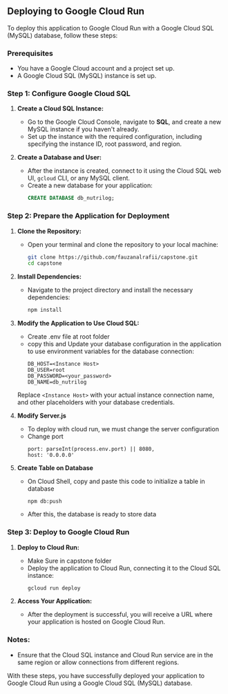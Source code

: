 ## Deploying to Google Cloud Run

To deploy this application to Google Cloud Run with a Google Cloud SQL (MySQL) database, follow these steps:

### Prerequisites

- You have a Google Cloud account and a project set up.
- A Google Cloud SQL (MySQL) instance is set up.

### Step 1: Configure Google Cloud SQL

1. **Create a Cloud SQL Instance:**
   - Go to the Google Cloud Console, navigate to **SQL**, and create a new MySQL instance if you haven't already.
   - Set up the instance with the required configuration, including specifying the instance ID, root password, and region.

2. **Create a Database and User:**
   - After the instance is created, connect to it using the Cloud SQL web UI, `gcloud` CLI, or any MySQL client.
   - Create a new database for your application:
     ```sql
     CREATE DATABASE db_nutrilog;
     ```
### Step 2: Prepare the Application for Deployment

1. **Clone the Repository:**
   - Open your terminal and clone the repository to your local machine:
     ```bash
     git clone https://github.com/fauzanalrafii/capstone.git
     cd capstone
     ```

2. **Install Dependencies:**
   - Navigate to the project directory and install the necessary dependencies:
     ```bash
     npm install
     ```

3. **Modify the Application to Use Cloud SQL:**
   - Create .env file at root folder
   - copy this and Update your database configuration in the application to use environment variables for the database connection:
     ```plaintext
     DB_HOST=<Instance Host>
     DB_USER=root
     DB_PASSWORD=<your_password>
     DB_NAME=db_nutrilog
     ```

   Replace `<Instance Host>` with your actual instance connection name, and other placeholders with your database credentials.
   
4. **Modify Server.js**
   - To deploy with cloud run, we must change the server configuration
   - Change port
     ```
     port: parseInt(process.env.port) || 8080,
     host: '0.0.0.0'
     ```
5. **Create Table on Database**
   - On Cloud Shell, copy and paste this code to initialize a table in database
     ```
     npm db:push
     ```
   - After this, the database is ready to store data

### Step 3: Deploy to Google Cloud Run
1. **Deploy to Cloud Run:**
   - Make Sure in capstone folder
   - Deploy the application to Cloud Run, connecting it to the Cloud SQL instance:
     ```bash
     gcloud run deploy
     ```

3. **Access Your Application:**
   - After the deployment is successful, you will receive a URL where your application is hosted on Google Cloud Run.

### Notes:
- Ensure that the Cloud SQL instance and Cloud Run service are in the same region or allow connections from different regions.

With these steps, you have successfully deployed your application to Google Cloud Run using a Google Cloud SQL (MySQL) database.
